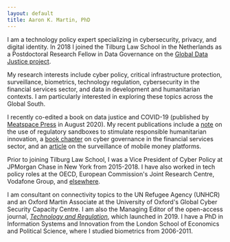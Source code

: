 ```yaml
---
layout: default
title: Aaron K. Martin, PhD
---
```


I am a technology policy expert specializing in cybersecurity, privacy, and digital identity. In 2018 I joined the Tilburg Law School in the Netherlands as a Postdoctoral Research Fellow in Data Governance on the [Global Data Justice project](https://globaldatajustice.org).

My research interests include cyber policy, critical infrastructure protection, surveillance, biometrics, technology regulation, cybersecurity in the financial services sector, and data in development and humanitarian contexts. I am particularly interested in exploring these topics across the Global South.

I recently co-edited a book on data justice and COVID-19 (published by [Meatspace Press](https://meatspacepress.com) in August 2020). My recent publications include a [note](https://doi.org/10.1111/1758-5899.12729) on the use of regulatory sandboxes to stimulate responsible humanitarian innovation, a [book chapter](/CyberGovernanceFSS.pdf) on cyber governance in the financial services sector, and an [article](https://doi.org/10.24908/ss.v17i1/2.12924) on the surveillance of mobile money platforms.

Prior to joining Tilburg Law School, I was a Vice President of Cyber Policy at JPMorgan Chase in New York from 2015-2018. I have also worked in tech policy roles at the OECD, European Commission's Joint Research Centre, Vodafone Group, and [elsewhere](http://sixfouronea.net/professional-history/).

I am consultant on connectivity topics to the UN Refugee Agency (UNHCR) and an Oxford Martin Associate at the University of Oxford's Global Cyber Security Capacity Centre. I am also the Managing Editor of the open-access journal, [_Technology and Regulation_](http://techreg.org), which launched in 2019. I have a PhD in Information Systems and Innovation from the London School of Economics and Political Science, where I studied biometrics from 2006-2011.

